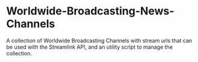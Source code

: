 # Worldwide-Broadcasting-News-Channels
A collection of Worldwide Broadcasting Channels with stream urls that can be used with the Streamlink API, and an utility script to manage the collection.
